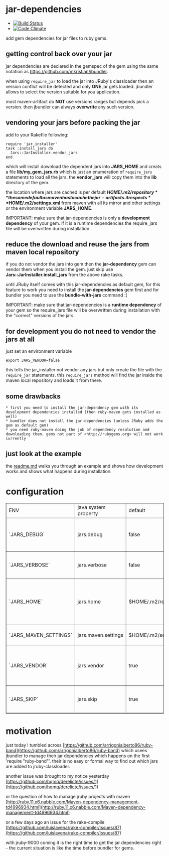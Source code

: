 # jar-dependencies #

* [![Build Status](https://secure.travis-ci.org/mkristian/jar-dependencies.png)](http://travis-ci.org/mkristian/jar-dependencies)
* [![Code Climate](https://codeclimate.com/github/mkristian/jar-dependencies.png)](https://codeclimate.com/github/mkristian/jar-dependencies)

add gem dependencies for jar files to ruby gems.

## getting control back over your jar ##

jar dependencies are declared in the gemspec of the gem using the same notation as <https://github.com/mkristian/jbundler>.

when using ```require_jar``` to load the jar into JRuby's classloader then an version conflict will be detected and only **ONE** jar gets loaded. jbundler allows to select the version suitable for you application.

most maven-artifact do **NOT** use versions ranges but depends pick a version. then jbundler can always **overwrite** any such version.

## vendoring your jars before packing the jar ##

add to your Rakefile following:

    require 'jar_installer'
    task :install_jars do
      Jars::JarInstaller.vendor_jars
    end

which will install download the dependent jars into **JARS_HOME** and creats a file **lib/my_gem_jars.rb** which is just an enumeration of ```require_jars``` statements to load all the jars. the **vendor_jars** will copy them into the **lib** directory of the gem.

the location where jars are cached is per default **$HOME/.m2/repository** the same default as maven has to cache the jar-artifacts. it respects **$HOME/.m2/settings.xml** from maven with all its mirror and other settings or the environment variable **JARS_HOME**.

IMPORTANT: make sure that jar-dependencies is only a **development dependency** of your gem. if it is a runtime dependencies the require_jars file will be overwritten during installation.

## reduce the download and reuse the jars from maven local repository ##

if you do not vendor the jars into gem then the **jar-dependency** gem can vendor them when you install the gem. just skip use **Jars::JarInstaller.install_jars** from the above rake tasks.

until JRuby itself comes with this jar-dependencies as default gem, for this feature to work you need to install the **jar-dependencies** gem first and for bundler you need to use the **bundle-with-jars** command :(

IMPORTANT: make sure that jar-dependencies is a **runtime dependency** of your gem so the require_jars file will be overwritten during installation with the "correct" versions of the jars.

## for development you do not need to vendor the jars at all ##

just set an environment variable

    export JARS_VENDOR=false

this tells the jar_installer not vendor any jars but only create the file with the ```require_jar``` statements. this ```require_jars``` method will find the jar inside the maven local repository and loads it from there.

## some drawbacks ##

    * first you need to install the jar-dependency gem with its development dependencies installed (then ruby-maven gets installed as well)
	* bundler does not install the jar-dependencies (unless JRuby adds the gem as default gem)
	* you need ruby-maven doing the job of dependency resolution and downloading them. gems not part of <http://rubygems.org> will not work currently

## just look at the example ##

the [readme.md](example/Readme.md) walks you through an example and shows how development works and shows what happens during installation.

# configuration #

<table border='1'>
<tr>
<td>ENV</td><td>java system property</td><td>default</td><td>description</td>
</tr>
<tr>
<td>`JARS_DEBUG`</td><td>jars.debug</td><td>false</td><td>if set to true it will produce lots of debug out (maven -X switch)</td>
</tr>
<tr>
<td>`JARS_VERBOSE`</td><td>jars.verbose</td><td>false</td><td>if set to true it will produce some extra output</td>
</tr>
<tr>
<td>`JARS_HOME`</td><td>jars.home</td><td>$HOME/.m2/repository</td><td>filesystem location where to store the jar files and some metadata</td>
</tr>
<tr>
<td>`JARS_MAVEN_SETTINGS`</td><td>jars.maven.settings</td><td>$HOME/.m2/settings.xml</td><td>setting.xml for maven to use</td>
</tr>
<tr>
<td>`JARS_VENDOR`</td><td>jars.vendor</td><td>true</td><td>set to true means that the jars will be stored in JARS_HOME only</td>
</tr>
<tr>
<td>`JARS_SKIP`</td><td>jars.skip</td><td>true</td><td>do **NOT** install jar dependencies at all</td>
</tr>
</table>

# motivation #

just today I tumbled across [https://github.com/arrigonialberto86/ruby-band](https://github.com/arrigonialberto86/ruby-band) which usees jbundler to manage their jar dependencies which happens on the first 'require "ruby-band"'. their is no easy or formal way to find out which jars are added to jruby-classloader.

another issue was brought to my notice yesterday [https://github.com/hqmq/derelicte/issues/1](https://github.com/hqmq/derelicte/issues/1)

or the question of how to manage jruby projects with maven [http://ruby.11.x6.nabble.com/Maven-dependency-management-td4996934.html](http://ruby.11.x6.nabble.com/Maven-dependency-management-td4996934.html)

or a few days ago an issue for the rake-compile [https://github.com/luislavena/rake-compiler/issues/87](https://github.com/luislavena/rake-compiler/issues/87)

with jruby-9000 coming it is the right time to get the jar dependencies right - the current situation is like the time before bundler for gems.

